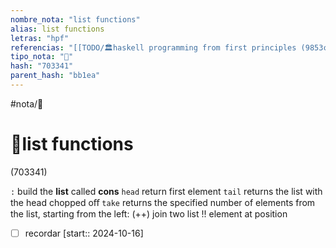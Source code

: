 ```yaml
---
nombre_nota: "list functions"
alias: list functions
letras: "hpf"
referencias: "[[TODO/🏛️haskell programming from first principles (9853c).md]]"
tipo_nota: "📑"
hash: "703341"
parent_hash: "bb1ea"
---
```


#nota/📑

# 📑list functions
<div class="hash">(703341)</div>

`:` build the __list__ called __cons__
`head` return first element
`tail`  returns the list with the head chopped oﬀ
`take`  returns the specified number of elements from the list, starting from the left:
(++) join two list
!! element at position
- [ ] recordar  [start:: 2024-10-16]
